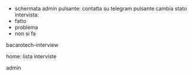 - schermata admin
pulsante: contatta su telegram
pulsante cambia stato intervista:
- fatto
- problema
- non si fa

bacarotech-interview

home: lista interviste

admin
